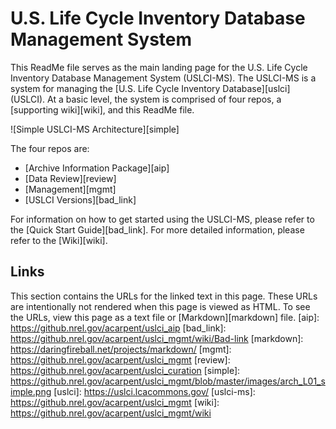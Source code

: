 U.S. Life Cycle Inventory Database Management System
==========
This ReadMe file serves as the main landing page for the U.S. Life Cycle Inventory Database Management System (USLCI-MS).
The USLCI-MS is a system for managing the [U.S. Life Cycle Inventory Database][uslci] (USLCI).  At a basic level, the system is comprised of four repos, a [supporting wiki][wiki], and this ReadMe file.

![Simple USLCI-MS Architecture][simple]

The four repos are:
* [Archive Information Package][aip]
* [Data Review][review]
* [Management][mgmt]
* [USLCI Versions][bad_link]

For information on how to get started using the USLCI-MS, please refer to the [Quick Start Guide][bad_link].  For more detailed information, please refer to the [Wiki][wiki].

## Links
This section contains the URLs for the linked text in this page. These URLs are intentionally not rendered when this page is viewed as HTML.  To see the URLs, view this page as a text file or [Markdown][markdown] file.
[aip]: https://github.nrel.gov/acarpent/uslci_aip
[bad_link]: https://github.nrel.gov/acarpent/uslci_mgmt/wiki/Bad-link
[markdown]: https://daringfireball.net/projects/markdown/
[mgmt]: https://github.nrel.gov/acarpent/uslci_mgmt
[review]: https://github.nrel.gov/acarpent/uslci_curation
[simple]: https://github.nrel.gov/acarpent/uslci_mgmt/blob/master/images/arch_L01_simple.png
[uslci]: https://uslci.lcacommons.gov/
[uslci-ms]: https://github.nrel.gov/acarpent/uslci_mgmt
[wiki]: https://github.nrel.gov/acarpent/uslci_mgmt/wiki
